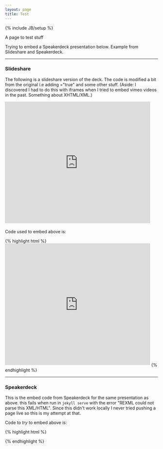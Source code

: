 ```yaml
---
layout: page
title: Test
---
```

{% include JB/setup %}

A page to test stuff

Trying to embed a Speakerdeck presentation below.  Example from Slideshare and Speakerdeck.


-----

### Slideshare

The following is a slideshare version of the deck. The code is modified a bit from the original i.e adding ="true" and some other stuff. (Aside: I discovered I had to do this with iframes when I tried to embed vimeo videos in the past. Something about XHTML/XML.)

&#x20; <iframe src="http://www.slideshare.net/slideshow/embed_code/25359900" width="100%" height="400" frameborder="0" marginwidth="0" marginheight="0" scrolling="no" style="max-width:476px;border:1px solid #CCC;border-width:1px 1px 0;margin-bottom:5px" allowfullscreen="true" webkitallowfullscreen="true" mozallowfullscreen="true">signpost-at-foci</iframe>

Code used to embed above is:

{% highlight html %}
&#x20; <iframe src="http://www.slideshare.net/slideshow/embed_code/25359900" width="100%" height="400" frameborder="0" marginwidth="0" marginheight="0" scrolling="no" style="max-width:476px;border:1px solid #CCC;border-width:1px 1px 0;margin-bottom:5px" allowfullscreen="true" webkitallowfullscreen="true" mozallowfullscreen="true">signpost-at-foci</iframe>
{% endhighlight %}


---

### Speakerdeck


This is the embed code from Speakerdeck for the same presentation as above.  this fails when run in `jekyll serve` with the error "REXML could not parse this XML/HTML".  Since this didn't work locally I never tried pushing a page live so this is my attempt at that.

<script class="speakerdeck-embed" data-id="c05c39b0ea5a013072963e3eecf5e7e1" data-ratio="1.33333333333333" src="//speakerdeck.com/assets/embed.js"></script>

Code to *try* to embed above is:

{% highlight html %}
<script async class="speakerdeck-embed" data-id="c05c39b0ea5a013072963e3eecf5e7e1" data-ratio="1.33333333333333" src="//speakerdeck.com/assets/embed.js"></script>
{% endhighlight %}

